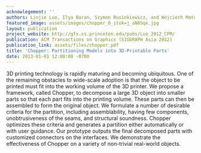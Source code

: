 ```yaml
---
acknowlegement: ''
authors: Linjie Luo, Ilya Baran, Szymon Rusinkiewicz, and Wojciech Matusik
featured_image: assets/images/chopper_0_itok=j_aN8Sqx.jpg
layout: publication
project_website: http://gfx.cs.princeton.edu/pubs/Luo_2012_CPM/
publication: ACM Transactions on Graphics (SIGGRAPH Asia 2012)
publication_link: assets/files/chopper.pdf
title: 'Chopper: Partitioning Models into 3D-Printable Parts'
date: 2013-01-01 12:00:00 -0700
---
```


3D printing technology is rapidly maturing and becoming ubiquitous. One of the remaining obstacles to wide-scale adoption is that the object to be printed must fit into the working volume of the 3D printer. We propose a framework, called Chopper, to decompose a large 3D object into smaller parts so that each part fits into the printing volume. These parts can then be assembled to form the original object. We formulate a number of desirable criteria for the partition, including assemblability, having few components, unobtrusiveness of the seams, and structural soundness. Chopper optimizes these criteria and generates a partition either automatically or with user guidance. Our prototype outputs the final decomposed parts with customized connectors on the interfaces. We demonstrate the effectiveness of Chopper on a variety of non-trivial real-world objects.